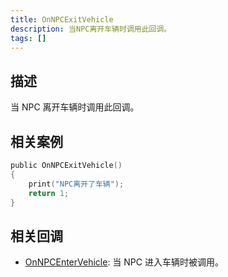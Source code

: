```yaml
---
title: OnNPCExitVehicle
description: 当NPC离开车辆时调用此回调。
tags: []
---
```


<VersionWarnCN name='回调' version='SA-MP 0.3a' />

## 描述

当 NPC 离开车辆时调用此回调。

## 相关案例

```c
public OnNPCExitVehicle()
{
    print("NPC离开了车辆");
    return 1;
}
```

## 相关回调

- [OnNPCEnterVehicle](../callbacks/OnNPCEnterVehicle): 当 NPC 进入车辆时被调用。
